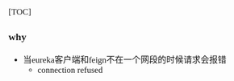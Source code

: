 <span  style="font-family: Simsun,serif; font-size: 17px; ">

[TOC]

### why

- 当eureka客户端和feign不在一个网段的时候请求会报错
    - connection refused

</span>